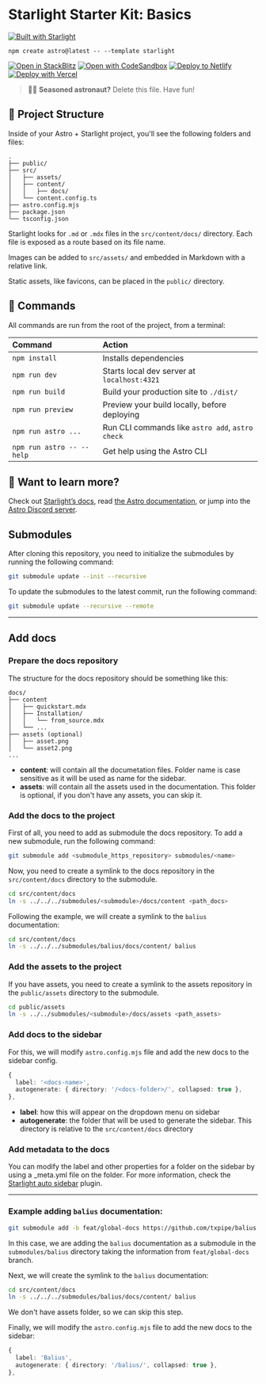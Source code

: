 # Starlight Starter Kit: Basics

[![Built with Starlight](https://astro.badg.es/v2/built-with-starlight/tiny.svg)](https://starlight.astro.build)

```
npm create astro@latest -- --template starlight
```

[![Open in StackBlitz](https://developer.stackblitz.com/img/open_in_stackblitz.svg)](https://stackblitz.com/github/withastro/starlight/tree/main/examples/basics)
[![Open with CodeSandbox](https://assets.codesandbox.io/github/button-edit-lime.svg)](https://codesandbox.io/p/sandbox/github/withastro/starlight/tree/main/examples/basics)
[![Deploy to Netlify](https://www.netlify.com/img/deploy/button.svg)](https://app.netlify.com/start/deploy?repository=https://github.com/withastro/starlight&create_from_path=examples/basics)
[![Deploy with Vercel](https://vercel.com/button)](https://vercel.com/new/clone?repository-url=https%3A%2F%2Fgithub.com%2Fwithastro%2Fstarlight%2Ftree%2Fmain%2Fexamples%2Fbasics&project-name=my-starlight-docs&repository-name=my-starlight-docs)

> 🧑‍🚀 **Seasoned astronaut?** Delete this file. Have fun!

## 🚀 Project Structure

Inside of your Astro + Starlight project, you'll see the following folders and files:

```
.
├── public/
├── src/
│   ├── assets/
│   ├── content/
│   │   ├── docs/
│   └── content.config.ts
├── astro.config.mjs
├── package.json
└── tsconfig.json
```

Starlight looks for `.md` or `.mdx` files in the `src/content/docs/` directory. Each file is exposed as a route based on its file name.

Images can be added to `src/assets/` and embedded in Markdown with a relative link.

Static assets, like favicons, can be placed in the `public/` directory.

## 🧞 Commands

All commands are run from the root of the project, from a terminal:

| Command                   | Action                                           |
| :------------------------ | :----------------------------------------------- |
| `npm install`             | Installs dependencies                            |
| `npm run dev`             | Starts local dev server at `localhost:4321`      |
| `npm run build`           | Build your production site to `./dist/`          |
| `npm run preview`         | Preview your build locally, before deploying     |
| `npm run astro ...`       | Run CLI commands like `astro add`, `astro check` |
| `npm run astro -- --help` | Get help using the Astro CLI                     |

## 👀 Want to learn more?

Check out [Starlight’s docs](https://starlight.astro.build/), read [the Astro documentation](https://docs.astro.build), or jump into the [Astro Discord server](https://astro.build/chat).

## Submodules
After cloning this repository, you need to initialize the submodules by running the following command:
```sh
git submodule update --init --recursive
```

To update the submodules to the latest commit, run the following command:
```sh
git submodule update --recursive --remote
```
---

## Add docs
### Prepare the docs repository
The structure for the docs repository should be something like this:
```
docs/
├── content
│   ├── quickstart.mdx
│   ├── Installation/
│   │   └── from_source.mdx
│   └── ...
├── assets (optional)
│   ├── asset.png
│   └── asset2.png
...
```
- **content**: will contain all the documetation files. Folder name is case sensitive as it will be used as name for the sidebar.
- **assets**: will contain all the assets used in the documentation. This folder is optional, if you don't have any assets, you can skip it.

### Add the docs to the project
First of all, you need to add as submodule the docs repository.
To add a new submodule, run the following command:
```sh
git submodule add <submodule_https_repository> submodules/<name>
```

Now, you need to create a symlink to the docs repository in the `src/content/docs` directory to the submodule.
```sh
cd src/content/docs
ln -s ../../../submodules/<submodule>/docs/content <path_docs>
```

Following the example, we will create a symlink to the `balius` documentation:
```sh
cd src/content/docs
ln -s ../../../submodules/balius/docs/content/ balius
```

### Add the assets to the project
If you have assets, you need to create a symlink to the assets repository in the `public/assets` directory to the submodule.
```sh
cd public/assets
ln -s ../../submodules/<submodule>/docs/assets <path_assets>
```

### Add docs to the sidebar
For this, we will modify `astro.config.mjs` file and add the new docs to the sidebar config.
```ts
{
  label: '<docs-name>',
  autogenerate: { directory: '/<docs-folder>/', collapsed: true },
},
```
- **label**: how this will appear on the dropdown menu on sidebar
- **autogenerate**: the folder that will be used to generate the sidebar. This directory is relative to the `src/content/docs` directory

### Add metadata to the docs
You can modify the label and other properties for a folder on the sidebar by using a _meta.yml file on the folder.
For more information, check the [Starlight auto sidebar](https://starlight-auto-sidebar.netlify.app/) plugin.

---

### Example adding `balius` documentation:
```sh
git submodule add -b feat/global-docs https://github.com/txpipe/balius submodules/balius
```

In this case, we are adding the `balius` documentation as a submodule in the `submodules/balius` directory taking the information from `feat/global-docs` branch.

Next, we will create the symlink to the `balius` documentation:
```sh
cd src/content/docs
ln -s ../../../submodules/balius/docs/content/ balius
```
We don't have assets folder, so we can skip this step.

Finally, we will modify the `astro.config.mjs` file to add the new docs to the sidebar:
```ts
{
  label: 'Balius',
  autogenerate: { directory: '/balius/', collapsed: true },
},
```